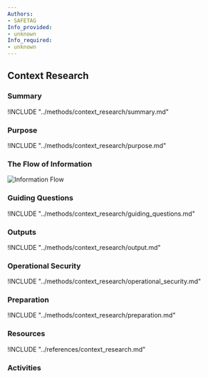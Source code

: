 ```yaml
---
Authors:
- SAFETAG
Info_provided:
- unknown
Info_required:
- unknown
---
```


## Context Research

### Summary
!INCLUDE "../methods/context_research/summary.md"

### Purpose
!INCLUDE "../methods/context_research/purpose.md"

### The Flow of Information
![ Information Flow](images/info_flows/context_research.svg)

### Guiding Questions
!INCLUDE "../methods/context_research/guiding_questions.md"




### Outputs
!INCLUDE "../methods/context_research/output.md"

### Operational Security
!INCLUDE "../methods/context_research/operational_security.md"

### Preparation
!INCLUDE "../methods/context_research/preparation.md"




### Resources

<div class="greybox">
!INCLUDE "../references/context_research.md"
</div>

### Activities